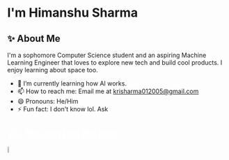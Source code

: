 # I'm Himanshu Sharma


<h2>✨&nbsp;About Me</h2>

I'm a sophomore Computer Science student and an aspiring Machine Learning Engineer that loves to explore new tech and build cool products. I enjoy learning about space too.

- 🌱 I’m currently learning how AI works.
- 📫 How to reach me: Email me at <a href="mailto:himanshusharma5856@gmail.com" style="color: yellowgreen">krisharma012005@gmail.com</a>
- 😄 Pronouns: He/Him
- ⚡ Fun fact: I don't know lol. Ask <a href="https://github.com/krisharma001" style="color: white">@krisharma001</a


<h2>👇🏼&nbsp; You can find me here</h2>
<a href="https://www.linkedin.com/in/himanshu-sharma1005/"><img src="https://raw.githubusercontent.com/shar-mayank/shar-mayank/main/stuff/LinkedIn.svg" width=6% style="vertical-align: bottom;"></a>


<!--
#TODO: add this week I spent time on thing. ref: https://github.com/abhisheknaiidu/abhisheknaiidu/blob/master/README.md
-->
